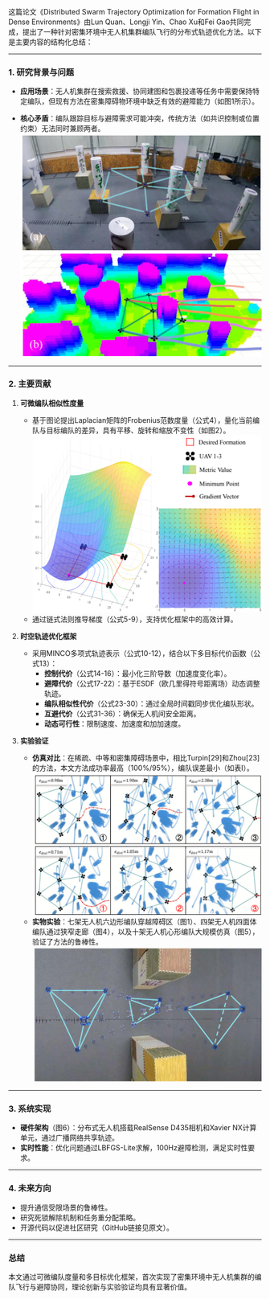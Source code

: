 这篇论文《Distributed Swarm Trajectory Optimization for Formation Flight in Dense Environments》由Lun Quan、Longji Yin、Chao Xu和Fei Gao共同完成，提出了一种针对密集环境中无人机集群编队飞行的分布式轨迹优化方法。以下是主要内容的结构化总结：

---

### **1. 研究背景与问题**
- **应用场景**：无人机集群在搜索救援、协同建图和包裹投递等任务中需要保持特定编队，但现有方法在密集障碍物环境中缺乏有效的避障能力（如图1所示）。  
  
- **核心矛盾**：编队跟踪目标与避障需求可能冲突，传统方法（如共识控制或位置约束）无法同时兼顾两者。
![img.png](img.png)
---

### **2. 主要贡献**
1. **可微编队相似性度量**  
   - 基于图论提出Laplacian矩阵的Frobenius范数度量（公式4），量化当前编队与目标编队的差异，具有平移、旋转和缩放不变性（如图2）。  
     ![img_1.png](img_1.png)
   - 通过链式法则推导梯度（公式5-9），支持优化框架中的高效计算。

2. **时空轨迹优化框架**  
   - 采用MINCO多项式轨迹表示（公式10-12），结合以下多目标代价函数（公式13）：
     - **控制代价**（公式14-16）：最小化三阶导数（加速度变化率）。
     - **避障代价**（公式17-22）：基于ESDF（欧几里得符号距离场）动态调整轨迹。
     - **编队相似性代价**（公式23-30）：通过全局时间戳同步优化编队形状。
     - **互避代价**（公式31-36）：确保无人机间安全距离。
     - **动态可行性**：限制速度、加速度和加加速度。

3. **实验验证**  
   - **仿真对比**：在稀疏、中等和密集障碍场景中，相比Turpin[29]和Zhou[23]的方法，本文方法成功率最高（100%/95%），编队误差最小（如表I）。  
     ![img_2.png](img_2.png)
   - **实物实验**：七架无人机六边形编队穿越障碍区（图1）、四架无人机四面体编队通过狭窄走廊（图4），以及十架无人机心形编队大规模仿真（图5），验证了方法的鲁棒性。  
     ![img_3.png](img_3.png)

---

### **3. 系统实现**
- **硬件架构**（图6）：分布式无人机搭载RealSense D435相机和Xavier NX计算单元，通过广播网络共享轨迹。
- **实时性能**：优化问题通过LBFGS-Lite求解，100Hz避障检测，满足实时性要求。

---

### **4. 未来方向**
- 提升通信受限场景的鲁棒性。
- 研究死锁解除机制和任务重分配策略。
- 开源代码以促进社区研究（GitHub链接见原文）。

---

### **总结**
本文通过可微编队度量和多目标优化框架，首次实现了密集环境中无人机集群的编队飞行与避障协同，理论创新与实验验证均具有显著价值。